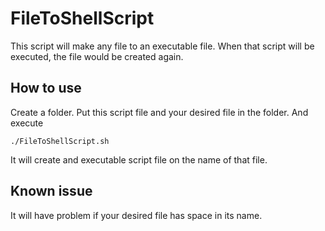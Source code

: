 # FileToShellScript

This script will make any file to an executable file. When that script will be executed, the file would be created again.

## How to use
Create a folder. Put this script file and your desired file in the folder. And execute

`./FileToShellScript.sh`

It will create and executable script file on the name of that file.

## Known issue
It will have problem if your desired file has space in its name.
